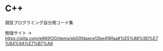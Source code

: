 # C++
競技プログラミング自分用コード集

勉強サイト → 
https://qiita.com/e869120/items/eb50fdaece12be418faa#%E5%88%9D%E7%B4%9A%E7%B7%A8
